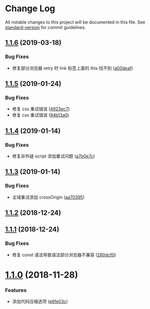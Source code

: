 # Change Log

All notable changes to this project will be documented in this file. See [standard-version](https://github.com/conventional-changelog/standard-version) for commit guidelines.

<a name="1.1.6"></a>

## [1.1.6](https://github.com/hxfdarling/webpack-retry-load-plugin/compare/v1.1.5...v1.1.6) (2019-03-18)

### Bug Fixes

- 修复部分浏览器 retry 时 link 标签上面的 this 找不到 ([a00deaf](https://github.com/hxfdarling/webpack-retry-load-plugin/commit/a00deaf))

<a name="1.1.5"></a>

## [1.1.5](https://github.com/hxfdarling/webpack-retry-load-plugin/compare/v1.1.4...v1.1.5) (2019-01-24)

### Bug Fixes

- 修复 css 重试错误 ([4923ec7](https://github.com/hxfdarling/webpack-retry-load-plugin/commit/4923ec7))
- 修复 css 重试错误 ([94b13a0](https://github.com/hxfdarling/webpack-retry-load-plugin/commit/94b13a0))

<a name="1.1.4"></a>

## [1.1.4](https://github.com/hxfdarling/webpack-retry-load-plugin/compare/v1.1.3...v1.1.4) (2019-01-14)

### Bug Fixes

- 修复非外链 script 添加重试问题 ([a7b0e7c](https://github.com/hxfdarling/webpack-retry-load-plugin/commit/a7b0e7c))

<a name="1.1.3"></a>

## [1.1.3](https://github.com/hxfdarling/webpack-retry-load-plugin/compare/v1.1.2...v1.1.3) (2019-01-14)

### Bug Fixes

- 主域重试添加 crossOrigin ([aa70395](https://github.com/hxfdarling/webpack-retry-load-plugin/commit/aa70395))

<a name="1.1.2"></a>

## [1.1.2](https://github.com/hxfdarling/webpack-retry-load-plugin/compare/v1.1.1...v1.1.2) (2018-12-24)

<a name="1.1.1"></a>

## [1.1.1](https://github.com/hxfdarling/webpack-retry-load-plugin/compare/v1.1.0...v1.1.1) (2018-12-24)

### Bug Fixes

- 修复 const 语法导致语法部分浏览器不兼容 ([280dcf0](https://github.com/hxfdarling/webpack-retry-load-plugin/commit/280dcf0))

<a name="1.1.0"></a>

# [1.1.0](https://github.com/hxfdarling/webpack-retry-load-plugin/compare/v1.0.5...v1.1.0) (2018-11-28)

### Features

- 添加代码压缩选项 ([e6fe03c](https://github.com/hxfdarling/webpack-retry-load-plugin/commit/e6fe03c))
